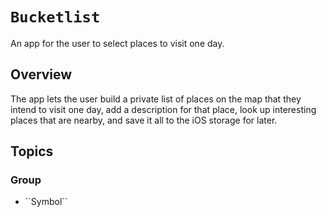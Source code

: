 # ``Bucketlist``

An app for the user to select places to visit one day.

## Overview

The app lets the user build a private list of places on the map that they intend to visit one day, 
add a description for that place, look up interesting places that are nearby, and save it all to the 
iOS storage for later.

## Topics

### <!--@START_MENU_TOKEN@-->Group<!--@END_MENU_TOKEN@-->

- <!--@START_MENU_TOKEN@-->``Symbol``<!--@END_MENU_TOKEN@-->
